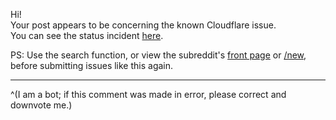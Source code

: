 Hi!  
Your post appears to be concerning the known Cloudflare issue.  
You can see the status incident [here](https://discordstatus.com/incidents/0vb343wz5sq5).

PS: Use the search function, or view the subreddit's [front page](https://www.reddit.com/r/discordapp/hot) or [/new](https://www.reddit.com/r/discordapp/new), before submitting issues like this again.

- - -

^(I am a bot; if this comment was made in error, please correct and downvote me.)
